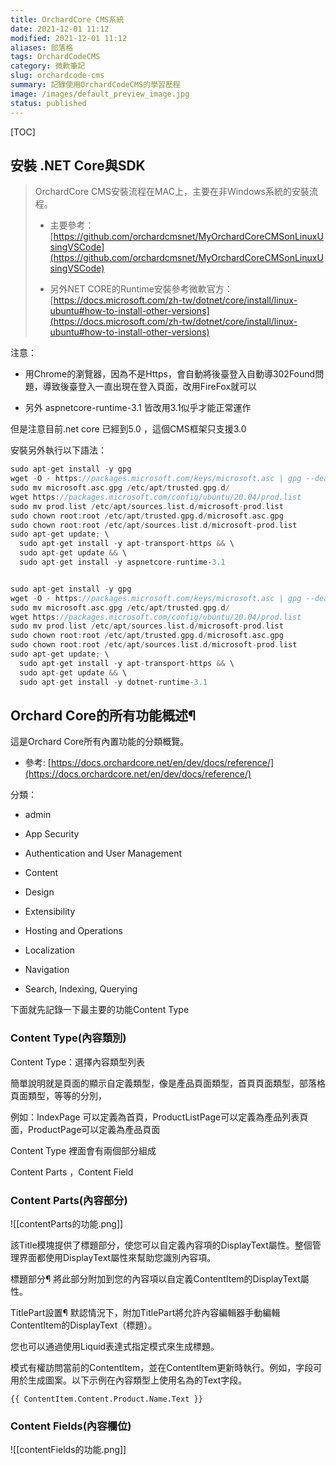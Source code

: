 ```yaml
---
title: OrchardCore CMS系統
date: 2021-12-01 11:12
modified: 2021-12-01 11:12
aliases: 部落格 
tags: OrchardCodeCMS
category: 微軟筆記
slug: orchardcode-cms
summary: 記錄使用OrchardCodeCMS的學習歷程
image: /images/default_preview_image.jpg
status: published
---
```


[TOC]

## 安裝 .NET Core與SDK


>OrchardCore CMS安裝流程在MAC上，主要在非Windows系統的安裝流程。
> - 主要參考：[https://github.com/orchardcmsnet/MyOrchardCoreCMSonLinuxUsingVSCode](https://github.com/orchardcmsnet/MyOrchardCoreCMSonLinuxUsingVSCode)
> 
> - 另外NET CORE的Runtime安裝參考微軟官方：[https://docs.microsoft.com/zh-tw/dotnet/core/install/linux-ubuntu#how-to-install-other-versions](https://docs.microsoft.com/zh-tw/dotnet/core/install/linux-ubuntu#how-to-install-other-versions)


注意：

- 用Chrome的瀏覽器，因為不是Https，會自動將後臺登入自動導302Found問題，導致後臺登入一直出現在登入頁面，改用FireFox就可以

- 另外 aspnetcore-runtime-3.1 皆改用3.1似乎才能正常運作


但是注意目前.net core 已經到5.0 ，這個CMS框架只支援3.0

安裝另外執行以下語法：

```c
sudo apt-get install -y gpg
wget -O - https://packages.microsoft.com/keys/microsoft.asc | gpg --dearmor -o microsoft.asc.gpg
sudo mv microsoft.asc.gpg /etc/apt/trusted.gpg.d/
wget https://packages.microsoft.com/config/ubuntu/20.04/prod.list
sudo mv prod.list /etc/apt/sources.list.d/microsoft-prod.list
sudo chown root:root /etc/apt/trusted.gpg.d/microsoft.asc.gpg
sudo chown root:root /etc/apt/sources.list.d/microsoft-prod.list
sudo apt-get update; \
  sudo apt-get install -y apt-transport-https && \
  sudo apt-get update && \
  sudo apt-get install -y aspnetcore-runtime-3.1


sudo apt-get install -y gpg
wget -O - https://packages.microsoft.com/keys/microsoft.asc | gpg --dearmor -o microsoft.asc.gpg
sudo mv microsoft.asc.gpg /etc/apt/trusted.gpg.d/
wget https://packages.microsoft.com/config/ubuntu/20.04/prod.list
sudo mv prod.list /etc/apt/sources.list.d/microsoft-prod.list
sudo chown root:root /etc/apt/trusted.gpg.d/microsoft.asc.gpg
sudo chown root:root /etc/apt/sources.list.d/microsoft-prod.list
sudo apt-get update; \
  sudo apt-get install -y apt-transport-https && \
  sudo apt-get update && \
  sudo apt-get install -y dotnet-runtime-3.1
```



## Orchard Core的所有功能概述¶

這是Orchard Core所有內置功能的分類概覽。
- 參考: [https://docs.orchardcore.net/en/dev/docs/reference/](https://docs.orchardcore.net/en/dev/docs/reference/)

分類：

- admin

- App Security

- Authentication and User Management

- Content

- Design

- Extensibility

- Hosting and Operations

- Localization

- Navigation

- Search, Indexing, Querying


下面就先記錄一下最主要的功能Content Type

### Content Type(內容類別)

Content Type：選擇內容類型列表

簡單說明就是頁面的顯示自定義類型，像是產品頁面類型，首頁頁面類型，部落格頁面類型，等等的分別，

例如：IndexPage 可以定義為首頁，ProductListPage可以定義為產品列表頁面，ProductPage可以定義為產品頁面

Content Type 裡面會有兩個部分組成

Content Parts ，Content Field


### Content Parts(內容部分)

![[contentParts的功能.png]]

該Title模塊提供了標題部分，使您可以自定義內容項的DisplayText屬性。整個管理界面都使用DisplayText屬性來幫助您識別內容項。

標題部分¶
將此部分附加到您的內容項以自定義ContentItem的DisplayText屬性。

TitlePart設置¶
默認情況下，附加TitlePart將允許內容編輯器手動編輯ContentItem的DisplayText（標題）。

您也可以通過使用Liquid表達式指定模式來生成標題。

模式有權訪問當前的ContentItem，並在ContentItem更新時執行。例如，字段可用於生成圖案。以下示例在內容類型上使用名為的Text字段。

```
{{ ContentItem.Content.Product.Name.Text }}
```


### Content Fields(內容欄位)

![[contentFields的功能.png]]
